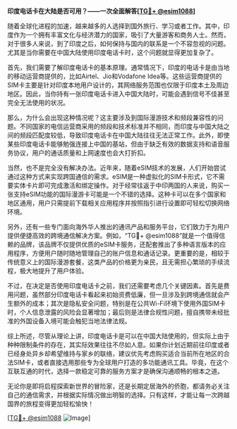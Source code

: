 **印度电话卡在大陆是否可用？——一次全面解答[[TG💪+ @esim1088](https://t.me/s/esim1088)]**

随着全球化进程的加速，越来越多的人选择到国外旅行、学习或者工作。其中，印度作为一个拥有丰富文化与经济潜力的国家，吸引了大量游客和商务人士。然而，对于很多人来说，到了印度之后，如何保持与国内的联系是一个不容忽视的问题。尤其是当你需要在中国大陆使用印度电话卡时，这个问题就显得更加复杂了。

首先，我们需要了解印度电话卡的基本原理。通常情况下，印度的电话卡是由当地的移动运营商提供的，比如Airtel、Jio和Vodafone Idea等。这些运营商提供的SIM卡主要是针对印度本地用户设计的，其网络服务范围也仅限于印度本土及周边地区。因此，当你持有一张印度电话卡进入中国大陆时，可能会遇到信号不佳甚至完全无法使用的状况。

那么，为什么会出现这种情况呢？这主要涉及到国际漫游技术和频段兼容性的问题。不同国家的电信运营商采用的频段和技术标准并不相同，而印度与中国大陆之间的频段匹配度较低，导致印度电话卡在中国大陆往往无法正常工作。此外，即使某些印度电话卡能够勉强连接上中国的基站，但由于缺乏有效的数据支持和语音服务协议，用户的通话质量和上网速度也会大打折扣。

当然，也不是完全没有解决办法。近年来，随着eSIM技术的发展，人们开始尝试通过这种方式来实现跨国通信的需求。eSIM是一种虚拟化的SIM卡形式，它不需要实体卡片即可完成激活和绑定操作。对于经常往返于中印两国的人来说，购买一张支持eSIM功能的国际漫游卡可能是一个不错的选择。这种卡可以在多个国家和地区通用，用户只需提前下载相关应用程序并按照指引进行设置即可轻松切换网络环境。

另外，还有一些专门面向海外华人推出的通讯产品和服务平台，它们致力于为用户提供便捷高效的跨境通信解决方案。例如，“TG💪+ @esim1088”就是一个值得信赖的品牌，该品牌不仅提供优质的eSIM卡服务，还配套推出了多种语言版本的应用程序，方便用户随时随地管理自己的账户信息和通话记录。更重要的是，相较于传统意义上的国际漫游套餐，这类产品的价格更为亲民，且无需担心繁琐的手续流程，极大地提升了用户体验。

不过，在决定是否使用印度电话卡之前，我们还需要考虑几个关键因素。首先是费用问题，虽然部分印度电话卡看起来初始资费低廉，但一旦涉及到跨境通信就会产生额外的成本；其次是隐私安全问题，特别是在公共Wi-Fi环境下使用外国SIM卡时，个人信息泄露的风险会显著增加；最后则是法律合规性问题，擅自携带未经批准的外国设备入境可能会触犯当地法律法规。

综上所述，尽管从理论上讲，印度电话卡是可以在中国大陆使用的，但实际上由于种种限制条件的存在，其实际效果往往不尽如人意。如果你计划近期前往印度或者已经身处异乡却希望维持与家乡的联络，建议优先考虑购买适合当前所在地区的合法SIM卡，或者直接选用那些专为全球用户打造的多功能通讯工具。毕竟，在这个互联互通的时代，选择一款稳定可靠的服务方案才是确保沟通顺畅的根本之道。

无论你是即将启程探索新世界的冒险家，还是长期定居海外的侨胞，都请务必关注自己的通信需求，并根据实际情况做出明智的选择。只有这样，才能让每一次跨越国界的旅程变得更加轻松愉快！

[[TG💪+ @esim1088](https://t.me/s/esim1088) ![Image](https://i.postimg.cc/4NQfJmqS/Snipaste-2025-05-13-00-14-12.png)]